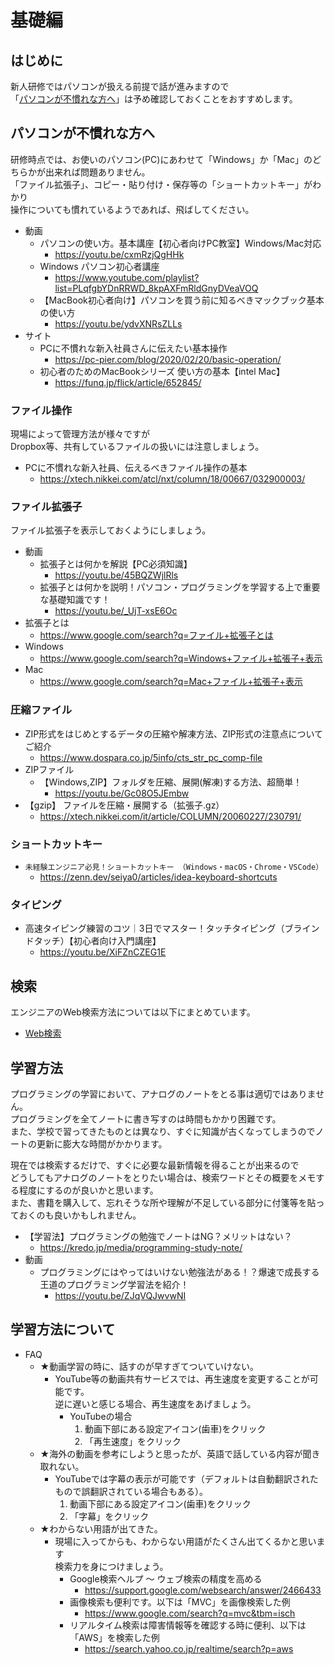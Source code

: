 # 基礎編

## はじめに

新人研修ではパソコンが扱える前提で話が進みますので  
「[パソコンが不慣れな方へ](#パソコンが不慣れな方へ)」は予め確認しておくことをおすすめします。

## パソコンが不慣れな方へ

研修時点では、お使いのパソコン(PC)にあわせて「Windows」か「Mac」のどちらかが出来れば問題ありません。  
「ファイル拡張子」、コピー・貼り付け・保存等の「ショートカットキー」がわかり  
操作についても慣れているようであれば、飛ばしてください。

- 動画
  - パソコンの使い方。基本講座【初心者向けPC教室】Windows/Mac対応
    - <https://youtu.be/cxmRzjQgHHk>
  - Windows パソコン初心者講座
    - <https://www.youtube.com/playlist?list=PLqfgbYDnRRWD_8kpAXFmRldGnyDVeaVOQ>
  - 【MacBook初心者向け】パソコンを買う前に知るべきマックブック基本の使い方
    - <https://youtu.be/ydvXNRsZLLs>
- サイト
  - PCに不慣れな新入社員さんに伝えたい基本操作
    - <https://pc-pier.com/blog/2020/02/20/basic-operation/>
  - 初心者のためのMacBookシリーズ 使い方の基本【intel Mac】
    - <https://funq.jp/flick/article/652845/>

### ファイル操作

現場によって管理方法が様々ですが  
Dropbox等、共有しているファイルの扱いには注意しましょう。

- PCに不慣れな新入社員、伝えるべきファイル操作の基本
  - <https://xtech.nikkei.com/atcl/nxt/column/18/00667/032900003/>

### ファイル拡張子

ファイル拡張子を表示しておくようにしましょう。

- 動画
  - 拡張子とは何かを解説【PC必須知識】
    - <https://youtu.be/45BQZWjlRls>
  - 拡張子とは何かを説明！パソコン・プログラミングを学習する上で重要な基礎知識です！
    - <https://youtu.be/_UjT-xsE6Oc>
- 拡張子とは
  - <https://www.google.com/search?q=ファイル+拡張子とは>
- Windows
  - <https://www.google.com/search?q=Windows+ファイル+拡張子+表示>
- Mac
  - <https://www.google.com/search?q=Mac+ファイル+拡張子+表示>

### 圧縮ファイル

- ZIP形式をはじめとするデータの圧縮や解凍方法、ZIP形式の注意点についてご紹介
  - <https://www.dospara.co.jp/5info/cts_str_pc_comp-file>
- ZIPファイル
  - 【Windows,ZIP】フォルダを圧縮、展開(解凍)する方法、超簡単！
    - <https://youtu.be/Gc08O5JEmbw>
- 【gzip】 ファイルを圧縮・展開する（拡張子.gz）
  - <https://xtech.nikkei.com/it/article/COLUMN/20060227/230791/>

### ショートカットキー

- `未経験エンジニア必見！ショートカットキー （Windows・macOS・Chrome・VSCode）`
  - <https://zenn.dev/seiya0/articles/idea-keyboard-shortcuts>

### タイピング

- 高速タイピング練習のコツ｜3日でマスター！タッチタイピング（ブラインドタッチ）【初心者向け入門講座】
  - <https://youtu.be/XiFZnCZEG1E>

## 検索

エンジニアのWeb検索方法については以下にまとめています。  

- [Web検索](./../../../notes/websearch/index.md)

## 学習方法

プログラミングの学習において、アナログのノートをとる事は適切ではありません。  
プログラミングを全てノートに書き写すのは時間もかかり困難です。  
また、学校で習ってきたものとは異なり、すぐに知識が古くなってしまうのでノートの更新に膨大な時間がかかります。  

現在では検索するだけで、すぐに必要な最新情報を得ることが出来るので  
どうしてもアナログのノートをとりたい場合は、検索ワードとその概要をメモする程度にするのが良いかと思います。  
また、書籍を購入して、忘れそうな所や理解が不足している部分に付箋等を貼っておくのも良いかもしれません。

- 【学習法】プログラミングの勉強でノートはNG？メリットはない？
  - <https://kredo.jp/media/programming-study-note/>
- 動画
  - プログラミングにはやってはいけない勉強法がある！？爆速で成長する王道のプログラミング学習法を紹介！
    - <https://youtu.be/ZJqVQJwvwNI>

## 学習方法について

- FAQ
  - ★動画学習の時に、話すのが早すぎてついていけない。
    - YouTube等の動画共有サービスでは、再生速度を変更することが可能です。  
      逆に遅いと感じる場合、再生速度をあげましょう。
      - YouTubeの場合
        1. 動画下部にある設定アイコン(歯車)をクリック
        1. 「再生速度」をクリック
  - ★海外の動画を参考にしようと思ったが、英語で話している内容が聞き取れない。
    - YouTubeでは字幕の表示が可能です（デフォルトは自動翻訳されたもので誤翻訳されている場合もある）。
      1. 動画下部にある設定アイコン(歯車)をクリック
      1. 「字幕」をクリック
  - ★わからない用語が出てきた。
    - 現場に入ってからも、わからない用語がたくさん出てくるかと思います  
      検索力を身につけましょう。
      - Google検索ヘルプ ～ ウェブ検索の精度を高める
        - <https://support.google.com/websearch/answer/2466433>
      - 画像検索も便利です。以下は「MVC」を画像検索した例
        - <https://www.google.com/search?q=mvc&tbm=isch>
      - リアルタイム検索は障害情報等を確認する時に便利、以下は「AWS」を検索した例
        - <https://search.yahoo.co.jp/realtime/search?p=aws>
